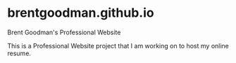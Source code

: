 # brentgoodman.github.io
Brent Goodman's Professional Website

This is a Professional Website project that I am working on to host my online resume.
